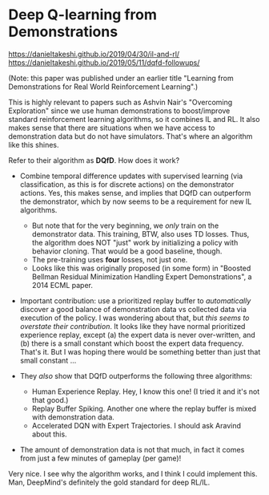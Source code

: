 # Deep Q-learning from Demonstrations

https://danieltakeshi.github.io/2019/04/30/il-and-rl/
https://danieltakeshi.github.io/2019/05/11/dqfd-followups/

(Note: this paper was published under an earlier title "Learning from
Demonstrations for Real World Reinforcement Learning".)

This is highly relevant to papers such as Ashvin Nair's "Overcoming Exploration"
since we use human demonstrations to boost/improve standard reinforcement
learning algorithms, so it combines IL and RL.  It also makes sense that there
are situations when we have access to demonstration data but do not have
simulators. That's where an algorithm like this shines.

Refer to their algorithm as **DQfD**. How does it work?

- Combine temporal difference updates with supervised learning (via
  classification, as this is for discrete actions) on the demonstrator actions.
  Yes, this makes sense, and implies that DQfD can outperform the demonstrator,
  which by now seems to be a requirement for new IL algorithms.

  - But note that for the very beginning, we *only* train on the demonstrator
    data. This training, BTW, also uses TD losses. Thus, the algorithm does NOT
    "just" work by initializing a policy with behavior cloning. That would be a
    good baseline, though.
  - The pre-training uses **four** losses, not just one.
  - Looks like this was originally proposed (in some form) in "Boosted Bellman
    Residual Minimization Handling Expert Demonstrations", a 2014 ECML paper.

- Important contribution: use a prioritized replay buffer to *automatically*
  discover a good balance of demonstration data vs collected data via execution
  of the policy. I was wondering about that, but *this seems to overstate their
  contribution*. It looks like they have normal prioritized experience replay,
  except (a) the expert data is never over-written, and (b) there is a small
  constant which boost the expert data frequency. That's it. But I was hoping
  there would be something better than just that small constant ... 
 
- They *also* show that DQfD outperforms the following three algorithms:

  - Human Experience Replay. Hey, I know this one! (I tried it and it's not that
    good.)
  - Replay Buffer Spiking. Another one where the replay buffer is mixed with
    demonstration data.
  - Accelerated DQN with Expert Trajectories. I should ask Aravind about this.

- The amount of demonstration data is not that much, in fact it comes from just
  a few minutes of gameplay (per game)!

Very nice. I see why the algorithm works, and I think I could implement this.
Man, DeepMind's definitely the gold standard for deep RL/IL.
